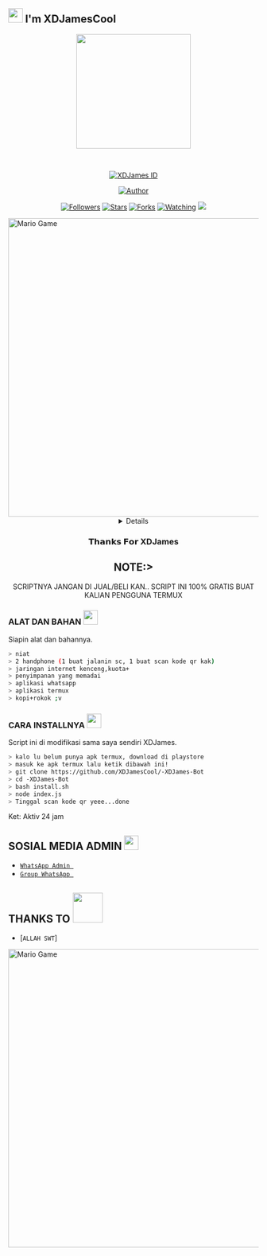 ## <img src="https://github.com/TheDudeThatCode/TheDudeThatCode/blob/master/Assets/Hi.gif" width="29px"> I'm XDJamesCool
<p align="center">
<img src="https://raw.githubusercontent.com/XDJamesCool/-XDJames-Bot/main/assets/R4ML4N.jpg" width="230" height="230"/>
</p>
<br>



<p align="center">
<a href="#"><img title="XDJames ID" src="https://img.shields.io/badge/XDJames-green?colorA=%23ff0000&colorB=%23017e40&style=for-the-badge"></a>
</p>
<p align="center">
<a href="https://github.com/XDJames"><img title="Author" src="https://img.shields.io/badge/AUTHOR-XDJames-orange.svg?style=for-the-badge&logo=github"></a>
</p>
<p align="center">
<a href="https://github.com/XDJamesCool/-XDJames-Bot/followers"><img title="Followers" src="https://img.shields.io/github/followers/XDJamesCool?color=blue&style=flat-square"></a>
<a href="https://github.com/XDJamesCool/-XDJames-Bot/stargazers/"><img title="Stars" src="https://img.shields.io/github/stars/XDJamesCool/-XDJames-Botcolor=red&style=flat-square"></a>
<a href="https://github.com/XDJamesCool/-XDJames-Bot/network/members"><img title="Forks" src="https://img.shields.io/github/forks/XDJamesCool/-XDJames-Bot?color=red&style=flat-square"></a>
<a href="https://github.com/XDJamesCool/-XDJames-Bot/watchers"><img title="Watching" src="https://img.shields.io/github/watchers/XDJamesCool/-XDJames-Bot?label=Watchers&color=blue&style=flat-square"></a>
<a href="https://hits.seeyoufarm.com"><img src="https://hits.seeyoufarm.com/api/count/incr/badge.svg?url=https%3A%2F%2Fgithub.com%2FXDJamesCool%2F-XDJames-Bot&count_bg=%2379C83D&title_bg=%23555555&icon=probot.svg&icon_color=%2300FF6D&title=hits&edge_flat=false"/></a>
</p>
<img src="https://github.com/TheDudeThatCode/TheDudeThatCode/blob/master/Assets/Developer.gif" alt="Mario Game" width="600" />
<div align="center">
<details>
 
</details>

### 𝗧𝗵𝗮𝗻𝗸𝘀 𝗙𝗼𝗿 XDJames

## NOTE:> 
SCRIPTNYA JANGAN DI JUAL/BELI KAN.. SCRIPT INI 100% GRATIS BUAT KALIAN PENGGUNA TERMUX
</div>

### ALAT DAN BAHAN <img src="https://github.com/TheDudeThatCode/TheDudeThatCode/blob/master/Assets/Mario_Hello_Big.gif" width="29px">
Siapin alat dan bahannya.
```bash
> niat
> 2 handphone (1 buat jalanin sc, 1 buat scan kode qr kak)
> jaringan internet kenceng,kuota+
> penyimpanan yang memadai
> aplikasi whatsapp
> aplikasi termux
> kopi+rokok ;v
```

### CARA INSTALLNYA  <img src="https://github.com/TheDudeThatCode/TheDudeThatCode/blob/master/Assets/hmm.gif" width="29px">
Script ini di modifikasi sama saya sendiri XDJames.
```bash
> kalo lu belum punya apk termux, download di playstore
> masuk ke apk termux lalu ketik dibawah ini!
> git clone https://github.com/XDJamesCool/-XDJames-Bot
> cd -XDJames-Bot
> bash install.sh
> node index.js
> Tinggal scan kode qr yeee...done
```

Ket: Aktiv 24 jam

## SOSIAL MEDIA ADMIN <img src="https://github.com/TheDudeThatCode/TheDudeThatCode/blob/master/Assets/powerup.gif" width="29px">

* [`WhatsApp Admin `](https://wa.me/6282297358232)
* [`Group WhatsApp `](https://chat.whatsapp.com/K3DCMFnY2vyLSsPcx9dhKR)
## THANKS TO <img src="https://github.com/TheDudeThatCode/TheDudeThatCode/blob/master/Assets/Handshake.gif" width="60px">

* [`ALLAH SWT`]
<img src="https://github.com/TheDudeThatCode/TheDudeThatCode/blob/master/Assets/Mario_Gameplay.gif" alt="Mario Game" width="600" />

